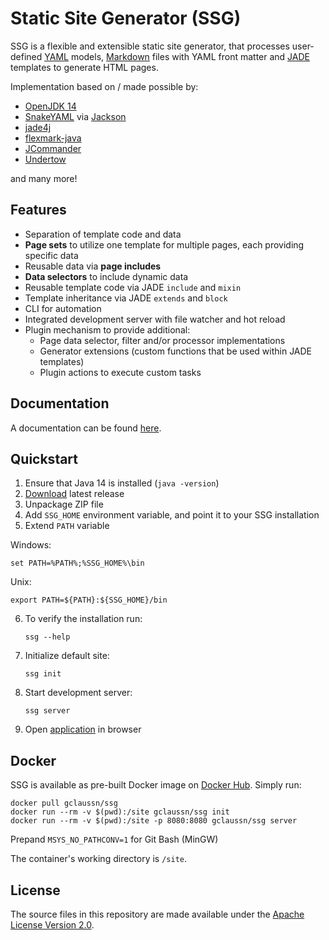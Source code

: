 # Static Site Generator (SSG)
SSG is a flexible and extensible static site generator, that processes user-defined [YAML](https://yaml.org/) models, [Markdown](https://spec.commonmark.org/0.28/) files with YAML front matter and [JADE](https://jade-lang.com/) templates to generate HTML pages.

Implementation based on / made possible by:
- [OpenJDK 14](https://openjdk.java.net/projects/jdk/14/)
- [SnakeYAML](https://bitbucket.org/asomov/snakeyaml) via [Jackson](https://github.com/FasterXML/jackson-dataformats-text/tree/master/yaml)
- [jade4j](https://github.com/neuland/jade4j)
- [flexmark-java](https://github.com/vsch/flexmark-java)
- [JCommander](https://jcommander.org/)
- [Undertow](https://github.com/undertow-io/undertow)

and many more!

## Features
- Separation of template code and data
- **Page sets** to utilize one template for multiple pages, each providing specific data
- Reusable data via **page includes**
- **Data selectors** to include dynamic data
- Reusable template code via JADE `include` and `mixin`
- Template inheritance via JADE `extends` and `block`
- CLI for automation
- Integrated development server with file watcher and hot reload
- Plugin mechanism to provide additional:
  - Page data selector, filter and/or processor implementations
  - Generator extensions (custom functions that be used within JADE templates)
  - Plugin actions to execute custom tasks

## Documentation
A documentation can be found [here](https://gclaussn.github.io/ssg/).

## Quickstart
1. Ensure that Java 14 is installed (`java -version`)
2. [Download](https://github.com/gclaussn/ssg/releases/latest/download/ssg.zip) latest release
3. Unpackage ZIP file
4. Add `SSG_HOME` environment variable, and point it to your SSG installation
5. Extend `PATH` variable

Windows:

    set PATH=%PATH%;%SSG_HOME%\bin

Unix:

    export PATH=${PATH}:${SSG_HOME}/bin

6. To verify the installation run:

    `ssg --help`

7. Initialize default site:

    `ssg init`

8. Start development server:

    `ssg server`

9. Open [application](http://localhost:8080/app) in browser

## Docker
SSG is available as pre-built Docker image on [Docker Hub](https://hub.docker.com/r/gclaussn/ssg). Simply run:

    docker pull gclaussn/ssg
    docker run --rm -v $(pwd):/site gclaussn/ssg init
    docker run --rm -v $(pwd):/site -p 8080:8080 gclaussn/ssg server

Prepand `MSYS_NO_PATHCONV=1` for Git Bash (MinGW)

The container's working directory is `/site`.

## License
The source files in this repository are made available under the [Apache License Version 2.0](./LICENSE).
